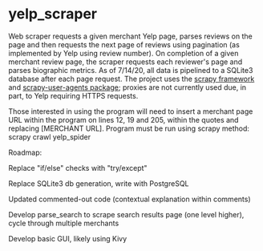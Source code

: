 # yelp_scraper
Web scraper requests a given merchant Yelp page, parses reviews on the page and then requests the next page of reviews using pagination (as implemented by Yelp using review number). On completion of a given merchant review page, the scraper requests each reviewer's page and parses biographic metrics. As of 7/14/20, all data is pipelined to a SQLite3 database after each page request. The project uses the [scrapy framework](https://github.com/scrapy) and [scrapy-user-agents package](https://pypi.org/project/scrapy-user-agents/); proxies are not currently used due, in part, to Yelp requiring HTTPS requests.

Those interested in using the program will need to insert a merchant page URL within the program on lines 12, 19 and 205, within the quotes and replacing [MERCHANT URL]. Program must be run using scrapy method: scrapy crawl yelp_spider

Roadmap:

Replace "if/else" checks with "try/except"

Replace SQLite3 db generation, write with PostgreSQL

Updated commented-out code (contextual explanation within comments)

Develop parse_search to scrape search results page (one level higher), cycle through multiple merchants

Develop basic GUI, likely using Kivy
